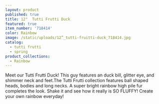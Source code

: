 ```yaml
---
layout: product
published: true
title: 12"  Tutti Frutti Duck
featured: true
item_number: '718414'
color: Rainbow
image: /static/uploads/12”_tutti-fruitti-duck_718414.jpg
catalog:
  - tutti frutti
  - spring
product_collections:
  - Rainbow
---
```

Meet our Tutti Frutti Duck! This guy features an duck bill, glitter eye, and shimmer neck and feet.The Tutti Frutti collection features ball shaped heads, bodies and long necks. A super bright rainbow high pile fur completes the look. Shake it and see how it really is SO FLUFFY! Create your own rainbow everyday!
